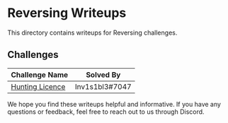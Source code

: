 # Reversing Writeups

This directory contains writeups for Reversing challenges.

## Challenges

| Challenge Name | Solved By |
| --- | --- |
| [Hunting Licence](./Hunting_Licence/README.md) | Inv1s1bl3#7047 |


We hope you find these writeups helpful and informative. If you have any questions or feedback, feel free to reach out to us through Discord.
